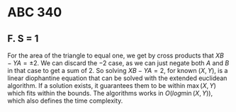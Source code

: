 # ABC 340

## F. S = 1
For the area of the triangle to equal one, we get by cross products that $XB-YA=\pm{2}$. We can discard the $-2$ case, as we can just negate both $A$ and $B$ in that case to get a sum of $2$. So solving $XB-YA=2$, for known $(X,Y)$, is a linear diophantine equation that can be solved with the extended euclidean algorithm. If a solution exists, it guarantees them to be within $\max(X,Y)$ which fits within the bounds. The algorithms works in $O(log\min(X,Y))$, which also defines the time complexity.